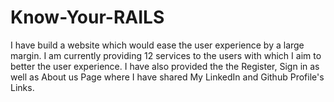 # Know-Your-RAILS
I have build a website which would ease the user experience by a large margin. I am currently providing 12 services to the users with which I aim to better the user experience.
I have also provided the the Register, Sign in as well as About us Page where I have shared My LinkedIn and Github Profile's Links.
